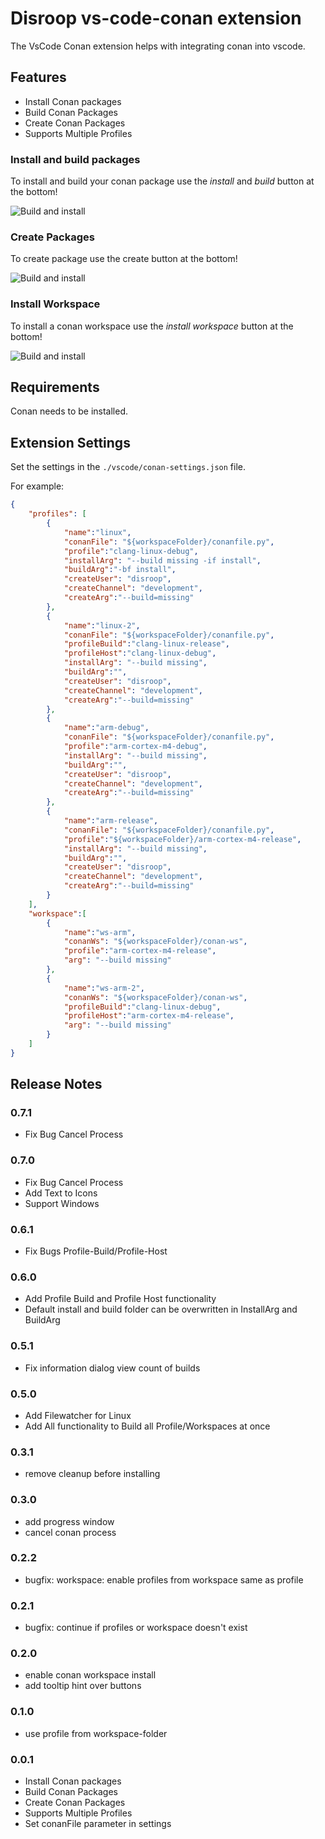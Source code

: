 # Disroop vs-code-conan extension

The VsCode Conan extension helps with integrating conan into vscode.

## Features

- Install Conan packages
- Build Conan Packages
- Create Conan Packages
- Supports Multiple Profiles

### Install and build packages

To install and build your conan package use the _install_ and _build_ button at the bottom!

![Build and install](images/installbuild.gif)

### Create Packages

To create package use the create button at the bottom!

![Build and install](images/create.gif)

### Install Workspace

To install a conan workspace use the _install workspace_ button at the bottom!

![Build and install](images/workspace.gif)

## Requirements

Conan needs to be installed.

## Extension Settings

Set the settings in the `./vscode/conan-settings.json` file.

For example:

```json
{
    "profiles": [
        {
            "name":"linux",
            "conanFile": "${workspaceFolder}/conanfile.py",
            "profile":"clang-linux-debug",
            "installArg": "--build missing -if install",
            "buildArg":"-bf install",
            "createUser": "disroop",
            "createChannel": "development",
            "createArg":"--build=missing"
        },
        {
            "name":"linux-2",
            "conanFile": "${workspaceFolder}/conanfile.py",
            "profileBuild":"clang-linux-release",
            "profileHost":"clang-linux-debug",
            "installArg": "--build missing",
            "buildArg":"",
            "createUser": "disroop",
            "createChannel": "development",
            "createArg":"--build=missing"
        },
        {
            "name":"arm-debug",
            "conanFile": "${workspaceFolder}/conanfile.py",
            "profile":"arm-cortex-m4-debug",
            "installArg": "--build missing",
            "buildArg":"",
            "createUser": "disroop",
            "createChannel": "development",
            "createArg":"--build=missing"
        },
        {
            "name":"arm-release",
            "conanFile": "${workspaceFolder}/conanfile.py",
            "profile":"${workspaceFolder}/arm-cortex-m4-release",
            "installArg": "--build missing",
            "buildArg":"",
            "createUser": "disroop",
            "createChannel": "development",
            "createArg":"--build=missing"
        }
    ],
    "workspace":[
        {
            "name":"ws-arm",
            "conanWs": "${workspaceFolder}/conan-ws",
            "profile":"arm-cortex-m4-release",
            "arg": "--build missing"
        },
        {
            "name":"ws-arm-2",
            "conanWs": "${workspaceFolder}/conan-ws",
            "profileBuild":"clang-linux-debug",
            "profileHost":"arm-cortex-m4-release",
            "arg": "--build missing"
        }
    ]
}
```

## Release Notes

### 0.7.1
- Fix Bug Cancel Process

### 0.7.0
- Fix Bug Cancel Process
- Add Text to Icons
- Support Windows

### 0.6.1
- Fix Bugs Profile-Build/Profile-Host

### 0.6.0
- Add Profile Build and Profile Host functionality
- Default install and build folder can be overwritten in InstallArg and BuildArg

### 0.5.1
- Fix information dialog view count of builds

### 0.5.0
- Add Filewatcher for Linux
- Add All functionality to Build all Profile/Workspaces at once

### 0.3.1

- remove cleanup before installing

### 0.3.0

- add progress window
- cancel conan process

### 0.2.2

- bugfix: workspace: enable profiles from workspace same as profile

### 0.2.1

- bugfix: continue if profiles or workspace doesn't exist

### 0.2.0

- enable conan workspace install
- add tooltip hint over buttons

### 0.1.0

- use profile from workspace-folder

### 0.0.1

- Install Conan packages
- Build Conan Packages
- Create Conan Packages
- Supports Multiple Profiles
- Set conanFile parameter in settings
